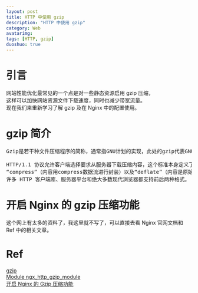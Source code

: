 ```yaml
---
layout: post
title: HTTP 中使用 gzip
description: "HTTP 中使用 gzip"
category: Web
avatarimg:
tags: [HTTP, gzip]
duoshuo: true
---
```


# 引言
网站性能优化最常见的一个点是对一些静态资源启用 gzip 压缩，  
这样可以加快网站资源文件下载速度，同时也减少带宽流量。  
现在我们来重新学习了解 gzip 及在 Nginx 中的配置使用。  

# gzip 简介

<pre>
Gzip是若干种文件压缩程序的简称，通常指GNU计划的实现，此处的gzip代表GNU zip。也经常用来表示gzip这种文件格式。

HTTP/1.1 协议允许客户端选择要求从服务器下载压缩内容，这个标准本身定义了三种压缩方法：“gzip”（内容用gzip数据流进行封装）、
“compress”（内容用compress数据流进行封装）以及“deflate”（内容是原始格式、没有数据头的DEFLATE数据流）[4]。
许多 HTTP 客户端库、服务器平台和绝大多数现代浏览器都支持前后两种格式。
</pre>

# 开启 Nginx 的 gzip 压缩功能

这个网上有太多的资料了，我这里就不写了，可以直接去看 Nginx 官网文档和 Ref 中的相关文章。

# Ref
[gzip](https://zh.wikipedia.org/wiki/Gzip)  
[Module ngx_http_gzip_module](http://nginx.org/en/docs/http/ngx_http_gzip_module.html)  
[开启 Nginx 的 Gzip 压缩功能](https://www.insp.top/article/open-nginx-gzip-module)
